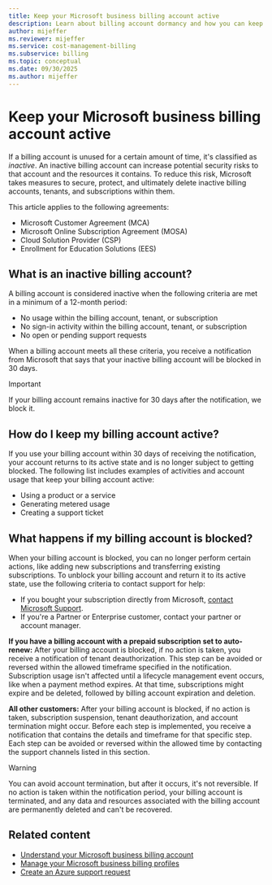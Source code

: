 ```yaml
---
title: Keep your Microsoft business billing account active
description: Learn about billing account dormancy and how you can keep and maintain an active billing account.
author: mijeffer
ms.reviewer: mijeffer
ms.service: cost-management-billing
ms.subservice: billing
ms.topic: conceptual
ms.date: 09/30/2025
ms.author: mijeffer
---
```


# Keep your Microsoft business billing account active

If a billing account is unused for a certain amount of time, it's classified as *inactive*. An inactive billing account can increase potential security risks to that account and the resources it contains. To reduce this risk, Microsoft takes measures to secure, protect, and ultimately delete inactive billing accounts, tenants, and subscriptions within them.

This article applies to the following agreements:

- Microsoft Customer Agreement (MCA)
- Microsoft Online Subscription Agreement (MOSA)
- Cloud Solution Provider (CSP)
- Enrollment for Education Solutions (EES)

## What is an inactive billing account?

A billing account is considered inactive when the following criteria are met in a minimum of a 12-month period:

- No usage within the billing account, tenant, or subscription
- No sign-in activity within the billing account, tenant, or subscription
- No open or pending support requests

When a billing account meets all these criteria, you receive a notification from Microsoft that says that your inactive billing account will be blocked in 30 days.

> [!IMPORTANT]
> If your billing account remains inactive for 30 days after the notification, we block it.

## How do I keep my billing account active?

If you use your billing account within 30 days of receiving the notification, your account returns to its active state and is no longer subject to getting blocked. The following list includes examples of activities and account usage that keep your billing account active:

- Using a product or a service
- Generating metered usage
- Creating a support ticket

## What happens if my billing account is blocked?

When your billing account is blocked, you can no longer perform certain actions, like adding new subscriptions and transferring existing subscriptions. To unblock your billing account and return it to its active state, use the following criteria to contact support for help:

- If you bought your subscription directly from Microsoft, [contact Microsoft Support](/azure/azure-portal/supportability/how-to-create-azure-support-request).
- If you're a Partner or Enterprise customer, contact your partner or account manager.

**If you have a billing account with a prepaid subscription set to auto-renew:** After your billing account is blocked, if no action is taken, you receive a notification of tenant deauthorization. This step can be avoided or reversed within the allowed timeframe specified in the notification. Subscription usage isn't affected until a lifecycle management event occurs, like when a payment method expires. At that time, subscriptions might expire and be deleted, followed by billing account expiration and deletion.

**All other customers:** After your billing account is blocked, if no action is taken, subscription suspension, tenant deauthorization, and account termination might occur. Before each step is implemented, you receive a notification that contains the details and timeframe for that specific step. Each step can be avoided or reversed within the allowed time by contacting the support channels listed in this section.

> [!WARNING]
> You can avoid account termination, but after it occurs, it's not reversible. If no action is taken within the notification period, your billing account is terminated, and any data and resources associated with the billing account are permanently deleted and can't be recovered.

## Related content

- [Understand your Microsoft business billing account](mca-overview.md)
- [Manage your Microsoft business billing profiles](mca-overview.md#billing-profiles)
- [Create an Azure support request](/azure/azure-portal/supportability/how-to-create-azure-support-request)
